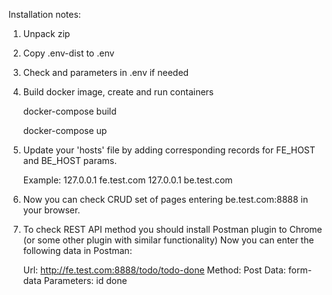 Installation notes:

1. Unpack zip
2. Copy .env-dist to .env
3. Check and parameters in .env if needed
4. Build docker image, create and run containers

   docker-compose build
   
   docker-compose up
   
5. Update your 'hosts' file by adding corresponding records for FE_HOST and BE_HOST params.

   Example: 
	127.0.0.1 fe.test.com
	127.0.0.1 be.test.com 		
	
6.   Now you can check CRUD set of pages entering be.test.com:8888 in your browser.
   
7.   To check REST API method you should install Postman plugin to Chrome (or some other plugin with similar functionality)
	 Now you can enter the following data in Postman:
	 
	 Url: http://fe.test.com:8888/todo/todo-done
	 Method: Post
	 Data: form-data
	 Parameters: 
			id    <some value>
			done  <some value>
					